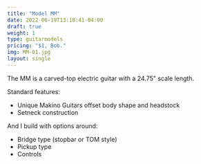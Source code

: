 ```yaml
---
title: "Model MM"
date: 2022-06-19T13:18:41-04:00
draft: true
weight: 1
type: guitarmodels
pricing: "$1, Bob."
img: MM-01.jpg
layout: single
---
```


The MM is a carved-top electric guitar with a 24.75" scale length.

Standard features:
- Unique Makino Guitars offset body shape and headstock
- Setneck construction

And I build with options around:
- Bridge type (stopbar or TOM style)
- Pickup type
- Controls